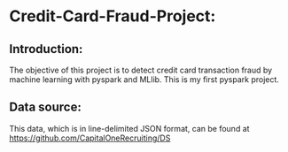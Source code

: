 # **Credit-Card-Fraud-Project:**

## **Introduction:**

The objective of this project is to detect credit card transaction fraud by machine learning with pyspark and MLlib. This is my first pyspark project.

## **Data source:**

This data, which is in line-delimited JSON format, can be found at https://github.com/CapitalOneRecruiting/DS

